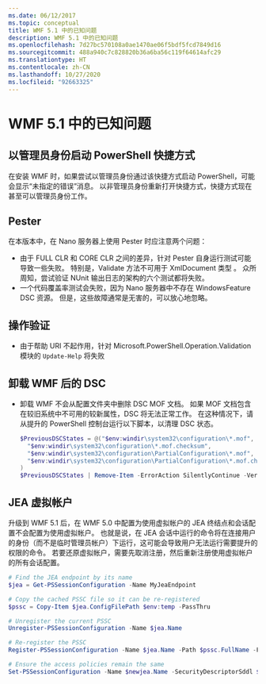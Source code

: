 ```yaml
---
ms.date: 06/12/2017
ms.topic: conceptual
title: WMF 5.1 中的已知问题
description: WMF 5.1 中的已知问题
ms.openlocfilehash: 7d27bc570108a0ae1470ae06f5bdf5fcd7849d16
ms.sourcegitcommit: 488a940c7c828820b36a6ba56c119f64614afc29
ms.translationtype: HT
ms.contentlocale: zh-CN
ms.lasthandoff: 10/27/2020
ms.locfileid: "92663325"
---
```

# <a name="known-issues-in-wmf-51"></a>WMF 5.1 中的已知问题

## <a name="starting-powershell-shortcut-as-administrator"></a>以管理员身份启动 PowerShell 快捷方式

在安装 WMF 时，如果尝试以管理员身份通过该快捷方式启动 PowerShell，可能会显示“未指定的错误”消息。 以非管理员身份重新打开快捷方式，快捷方式现在甚至可以管理员身份工作。

## <a name="pester"></a>Pester

在本版本中，在 Nano 服务器上使用 Pester 时应注意两个问题：

- 由于 FULL CLR 和 CORE CLR 之间的差异，针对 Pester 自身运行测试可能导致一些失败。 特别是，Validate 方法不可用于 XmlDocument 类型   。 众所周知，尝试验证 NUnit 输出日志的架构的六个测试都将失败。
- 一个代码覆盖率测试会失败，因为 Nano 服务器中不存在 WindowsFeature  DSC 资源。 但是，这些故障通常是无害的，可以放心地忽略。

## <a name="operation-validation"></a>操作验证

- 由于帮助 URI 不起作用，针对 Microsoft.PowerShell.Operation.Validation 模块的 `Update-Help` 将失败

## <a name="dsc-after-uninstall-wmf"></a>卸载 WMF 后的 DSC

- 卸载 WMF 不会从配置文件夹中删除 DSC MOF 文档。 如果 MOF 文档包含在较旧系统中不可用的较新属性，DSC 将无法正常工作。 在这种情况下，请从提升的 PowerShell 控制台运行以下脚本，以清理 DSC 状态。

  ```powershell
  $PreviousDSCStates = @("$env:windir\system32\configuration\*.mof",
    "$env:windir\system32\configuration\*.mof.checksum",
    "$env:windir\system32\configuration\PartialConfiguration\*.mof",
    "$env:windir\system32\configuration\PartialConfiguration\*.mof.checksum"
  )
  $PreviousDSCStates | Remove-Item -ErrorAction SilentlyContinue -Verbose
  ```

## <a name="jea-virtual-accounts"></a>JEA 虚拟帐户

升级到 WMF 5.1 后，在 WMF 5.0 中配置为使用虚拟帐户的 JEA 终结点和会话配置不会配置为使用虚拟帐户。 也就是说，在 JEA 会话中运行的命令将在连接用户的身份（而不是临时管理员帐户）下运行，这可能会导致用户无法运行需要提升的权限的命令。 若要还原虚拟帐户，需要先取消注册，然后重新注册使用虚拟帐户的所有会话配置。

```powershell
# Find the JEA endpoint by its name
$jea = Get-PSSessionConfiguration -Name MyJeaEndpoint

# Copy the cached PSSC file so it can be re-registered
$pssc = Copy-Item $jea.ConfigFilePath $env:temp -PassThru

# Unregister the current PSSC
Unregister-PSSessionConfiguration -Name $jea.Name

# Re-register the PSSC
Register-PSSessionConfiguration -Name $jea.Name -Path $pssc.FullName -Force

# Ensure the access policies remain the same
Set-PSSessionConfiguration -Name $newjea.Name -SecurityDescriptorSddl $jea.SecurityDescriptorSddl
```
